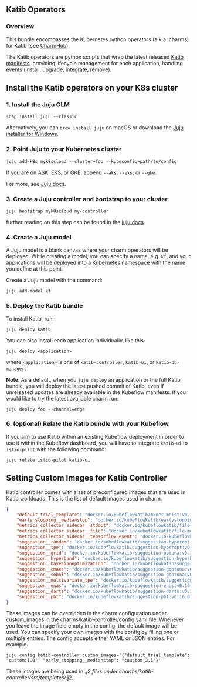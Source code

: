 ## Katib Operators

### Overview
This bundle encompasses the Kubernetes python operators (a.k.a. charms) for Katib
(see [CharmHub](https://charmhub.io/?q=katib)). 

The Katib operators are python scripts that wrap the latest released [Katib manifests][manifests],
providing lifecycle management for each application, handling events (install, upgrade,
integrate, remove).

[manifests]: https://github.com/kubeflow/katib/tree/master/manifests

## Install the Katib operators on your K8s cluster

### 1. Install the Juju OLM 

    snap install juju --classic

Alternatively, you can `brew install juju` on macOS or download the [Juju installer for Windows](https://launchpad.net/juju/2.8/2.8.5/+download/juju-setup-2.8.5-signed.exe).

### 2. Point Juju to your Kubernetes cluster
   
    juju add-k8s myk8scloud --cluster=foo --kubeconfig=path/to/config 
   
   If you are on ASK, EKS, or GKE, append `--aks`, `--eks`, or `--gke`. 

   For more, see [Juju docs](https://juju.is/docs/clouds).
   
### 3. Create a Juju controller and bootstrap to your cluster

    juju bootstrap myk8scloud my-controller
   
   further reading on this step can be found in the [juju docs](https://juju.is/docs/creating-a-controller).
   
### 4. Create a Juju model

A Juju model is a blank canvas where your charm operators will be deployed. While creating a model, you can specify a name, e.g. `kf`, and your applications will be deployed into a Kubernetes namespace with the name you define at this point.

Create a Juju model with the command:

    juju add-model kf

### 5. Deploy the Katib bundle

To install Katib, run:

    juju deploy katib

You can also install each application individually, like this:

    juju deploy <application>

where `<application>` is one of `katib-controller`, `katib-ui`, or `katib-db-manager`.

**Note**: As a default, when you `juju deploy` an application or the full Katib
bundle, you will deploy the latest pushed commit of Katib, even if unreleased updates are
already available in the Kubeflow manifests. If you would like to try the latest
available charm run:


    juju deploy foo --channel=edge

### 6. (optional) Relate the Katib bundle with your Kubeflow

If you aim to use Katib within an existing Kubeflow deployment in order to use it within the Kubeflow dashboard, you will have to integrate `katib-ui` to `istio-pilot` with the following command:

    juju relate istio-pilot katib-ui

## Setting Custom Images for Katib Controller

Katib controller comes with a set of preconfigured images that are used in Katib workloads. This is the list of default images used in charm.

```json
{
    "default_trial_template": "docker.io/kubeflowkatib/mxnet-mnist:v0.16.0",
    "early_stopping__medianstop": "docker.io/kubeflowkatib/earlystopping-medianstop:v0.16.0",
    "metrics_collector_sidecar__stdout": "docker.io/kubeflowkatib/file-metrics-collector:v0.16.0",
    "metrics_collector_sidecar__file": "docker.io/kubeflowkatib/file-metrics-collector:v0.16.0",
    "metrics_collector_sidecar__tensorflow_event": "docker.io/kubeflowkatib/tfevent-metrics-collector:v0.16.0",
    "suggestion__random": "docker.io/kubeflowkatib/suggestion-hyperopt:v0.16.0",
    "suggestion__tpe": "docker.io/kubeflowkatib/suggestion-hyperopt:v0.16.0",
    "suggestion__grid": "docker.io/kubeflowkatib/suggestion-optuna:v0.16.0",
    "suggestion__hyperband": "docker.io/kubeflowkatib/suggestion-hyperband:v0.16.0",
    "suggestion__bayesianoptimization": "docker.io/kubeflowkatib/suggestion-skopt:v0.16.0",
    "suggestion__cmaes": "docker.io/kubeflowkatib/suggestion-goptuna:v0.16.0",
    "suggestion__sobol": "docker.io/kubeflowkatib/suggestion-goptuna:v0.16.0",
    "suggestion__multivariate_tpe": "docker.io/kubeflowkatib/suggestion-optuna:v0.16.0",
    "suggestion__enas": "docker.io/kubeflowkatib/suggestion-enas:v0.16.0",
    "suggestion__darts": "docker.io/kubeflowkatib/suggestion-darts:v0.16.0",
    "suggestion__pbt": "docker.io/kubeflowkatib/suggestion-pbt:v0.16.0",
}
```

These images can be overridden in the charm configuration under custom_images in the charms/katib-controller/config.yaml file. Whenever you leave the image field empty in the config, the default image will be used. You can specify your own images with the config by filling one or multiple entries. The config accepts either YAML or JSON entries. For example.

```
juju config katib-controller custom_images='{"default_trial_template": "custom:1.0", "early_stopping__medianstop": "cuustom:2.1"}'
```

These images are being used in *.j2 files under charms/katib-controller/src/templates/*.j2. 
